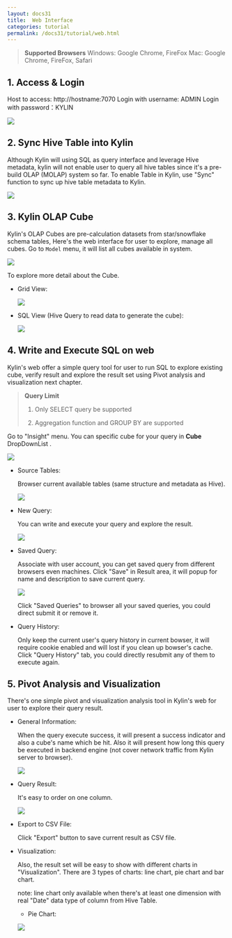 ```yaml
---
layout: docs31
title:  Web Interface
categories: tutorial
permalink: /docs31/tutorial/web.html
---
```


> **Supported Browsers**
> Windows: Google Chrome, FireFox
> Mac: Google Chrome, FireFox, Safari

## 1. Access & Login
Host to access: http://hostname:7070
Login with username: ADMIN
Login with password：KYLIN

![](../../images/tutorial/1.5/Kylin-Web-Tutorial/login.png)

## 2. Sync Hive Table into Kylin
Although Kylin will using SQL as query interface and leverage Hive metadata, kylin will not enable user to query all hive tables since it's a pre-build OLAP (MOLAP) system so far. To enable Table in Kylin, use "Sync" function to sync up hive table metadata to Kylin.

![](../../images/tutorial/1.5/Kylin-Web-Tutorial/tables.png)

## 3. Kylin OLAP Cube
Kylin's OLAP Cubes are pre-calculation datasets from star/snowflake schema tables, Here's the web interface for user to explore, manage all cubes. Go to `Model` menu, it will list all cubes available in system.

![](../../images/tutorial/1.5/Kylin-Web-Tutorial/cubes.png)

To explore more detail about the Cube.

* Grid View:

   ![](../../images/tutorial/1.5/Kylin-Web-Tutorial/grid-view.PNG)

* SQL View (Hive Query to read data to generate the cube):

   ![](../../images/tutorial/1.5/Kylin-Web-Tutorial/sql-view.png)

## 4. Write and Execute SQL on web
Kylin's web offer a simple query tool for user to run SQL to explore existing cube, verify result and explore the result set using Pivot analysis and visualization next chapter.

> **Query Limit**
> 
> 1. Only SELECT query be supported
> 
> 2. Aggregation function and GROUP BY are supported

Go to "Insight" menu. You can specific cube for your query in **Cube** DropDownList .

![](../../images/tutorial/Kylin-Web-Tutorial/insight-query-part.png)

* Source Tables:

   Browser current available tables (same structure and metadata as Hive).
  
   ![](../../images/tutorial/1.5/Kylin-Web-Tutorial/query-table.png)

* New Query:

   You can write and execute your query and explore the result.

   ![](../../images/tutorial/1.5/Kylin-Web-Tutorial/query-result.png)

* Saved Query:

   Associate with user account, you can get saved query from different browsers even machines.
   Click "Save" in Result area, it will popup for name and description to save current query.

   ![](../../images/tutorial/1.5/Kylin-Web-Tutorial/save-query.png)

   Click "Saved Queries" to browser all your saved queries, you could direct submit it or remove it.

* Query History:

   Only keep the current user's query history in current bowser, it will require cookie enabled and will lost if you clean up bowser's cache. Click "Query History" tab, you could directly resubmit any of them to execute again.

## 5. Pivot Analysis and Visualization
There's one simple pivot and visualization analysis tool in Kylin's web for user to explore their query result.

* General Information:

   When the query execute success, it will present a success indicator and also a cube's name which be hit. 
   Also it will present how long this query be executed in backend engine (not cover network traffic from Kylin server to browser).

   ![](../../images/tutorial/1.5/Kylin-Web-Tutorial/general.png)

* Query Result:

   It's easy to order on one column.

   ![](../../images/tutorial/1.5/Kylin-Web-Tutorial/results.png)

* Export to CSV File:

   Click "Export" button to save current result as CSV file.

* Visualization:

   Also, the result set will be easy to show with different charts in "Visualization". There are 3 types of charts: line chart, pie chart and bar chart.

   note: line chart only available when there's at least one dimension with real "Date" data type of column from Hive Table.

   * Pie Chart:

   ![](../../images/tutorial/1.5/Kylin-Web-Tutorial/bar-chart.png)

